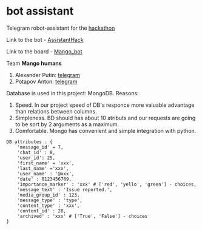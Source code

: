 # bot assistant
Telegram robot-assistant for the [hackathon](https://tfalliance.ru/)

Link to the bot - [AssistantHack](https://t.me/mango_humans_assistant_bot)

Link to the board - [Mango_bot](https://trello.com/b/wxsCduHL/mangobot)

Team **Mango humans**
1) Alexander Putin: [telegram](https://t.me/alik_put)
2) Potapov Anton: [telegram](https://t.me/JustAnt)


Database is used in this project: MongoDB.
Reasons: 
1. Speed. In our project speed of DB's responce more valuable advantage than relations between columns.
2. Simpleness. BD should has about 10 atributs and our requests are going to be sort by 2 arguments as a maximum.
3. Comfortable. Mongo has convenient and simple integration with python.   


```
DB attributes : {
    'message_id' = 7,
    'chat_id' : 8,
    'user_id': 25,
    'first_name' = 'xxx',
    'last_name' ='xxx', 
    'user_name' : '@xxx',  
    'date' : 0123456789,
    'importance_marker' : 'xxx' # ['red', 'yello', 'green'] - choices, 
    'message_text' : 'Issue reported.',
    'media_group_id' : 123,
    'message_type' : 'type',
    'content_type' : 'xxx',
    'content_id' : 28,
    'archived' : 'xxx' # ['True', 'False'] - choices
}
```
